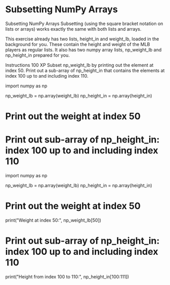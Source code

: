 # Subsetting NumPy Arrays

Subsetting NumPy Arrays
Subsetting (using the square bracket notation on lists or arrays) works exactly the same with both lists and arrays.

This exercise already has two lists, height_in and weight_lb, loaded in the background for you. These contain the height and weight of the MLB players as regular lists. It also has two numpy array lists, np_weight_lb and np_height_in prepared for you.

Instructions
100 XP
Subset np_weight_lb by printing out the element at index 50.
Print out a sub-array of np_height_in that contains the elements at index 100 up to and including index 110.

import numpy as np

np_weight_lb = np.array(weight_lb)
np_height_in = np.array(height_in)

# Print out the weight at index 50


# Print out sub-array of np_height_in: index 100 up to and including index 110


import numpy as np

np_weight_lb = np.array(weight_lb)
np_height_in = np.array(height_in)

# Print out the weight at index 50
print("Weight at index 50:", np_weight_lb[50])

# Print out sub-array of np_height_in: index 100 up to and including index 110
print("Height from index 100 to 110:", np_height_in[100:111])
